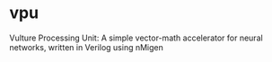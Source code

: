# vpu
Vulture Processing Unit: A simple vector-math accelerator for neural networks, written in Verilog using nMigen
